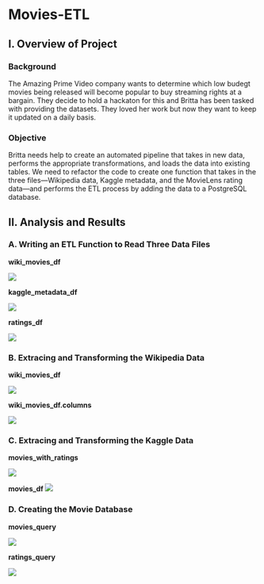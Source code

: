 # Movies-ETL

## I. Overview of Project

### Background
The Amazing Prime Video company wants to determine which low budegt movies being released will become popular to buy streaming rights at a bargain. They decide to hold a hackaton for this and Britta has been tasked with providing the datasets. They loved her work but now they want to keep it updated on a daily basis.

### Objective
Britta needs help to create an automated pipeline that takes in new data, performs the appropriate transformations, and loads the data into existing tables. We need to refactor the code to create one function that takes in the three files—Wikipedia data, Kaggle metadata, and the MovieLens rating data—and performs the ETL process by adding the data to a PostgreSQL database.


## II. Analysis and Results

### A. Writing an ETL Function to Read Three Data Files

**wiki_movies_df**

![](analysis/1.wiki_movies_df.PNG)

**kaggle_metadata_df**

![](analysis/1.kaggle_metadata_df.PNG)

**ratings_df**

![](analysis/1.ratings_df.PNG)



### B. Extracing and Transforming the Wikipedia Data

**wiki_movies_df**

![](analysis/2.wiki_movies_df.PNG)


**wiki_movies_df.columns**

![](analysis/2.wiki_movies_df.columns.PNG)


### C. Extracing and Transforming the Kaggle Data

**movies_with_ratings**

![](analysis/3.movies_with_ratings.PNG)

**movies_df**
![](analysis/3.movies_df.PNG)



### D. Creating the Movie Database 

**movies_query**

![](Resources/movies_query.PNG)

**ratings_query**

![](Resources/ratings_query.PNG)


